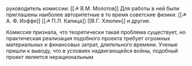 руководитель комиссии: [[☭ В.М. Молотов]]
Для работы в ней были приглашены наиболее авторитетные в то время советские физики: 
[[☭ А. Ф. Иоффе]]
[[☭ П.Л. Капица]]
[[В.Г. Хлюпин]]
 и другие. 

Комиссия признала, что теоретически такая проблема существует, но практическая реализация подобного проекта требует огромных материальных и финансовых затрат, длительного времени. Ученые пришли к выводу, что в условиях надвигающейся войны, подобный проект является нерациональным